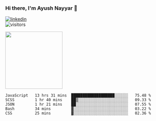 ### Hi there, I'm Ayush Nayyar 👋

[<img src='https://img.shields.io/badge/LinkedIn-0077B5?style=for-the-badge&logo=linkedin&logoColor=white' alt='linkedin'>](https://linkedin.com/in/ayush-nayyar)  
![visitors](https://visitor-badge.glitch.me/badge?page_id=ayushnayyar.visitor-badge)

<img height="180em" src="https://github-readme-stats.vercel.app/api?username=ayushnayyar&show_icons=true&hide_border=true&&count_private=true&include_all_commits=true" />

<!--START_SECTION:waka-->
```text
JavaScript   13 hrs 31 mins  ███████████████████░░░░░░   75.48 % 
SCSS         1 hr 40 mins    ██▒░░░░░░░░░░░░░░░░░░░░░░   09.33 % 
JSON         1 hr 21 mins    ██░░░░░░░░░░░░░░░░░░░░░░░   07.55 % 
Bash         34 mins         ▓░░░░░░░░░░░░░░░░░░░░░░░░   03.22 % 
CSS          25 mins         ▓░░░░░░░░░░░░░░░░░░░░░░░░   02.36 % 
```
<!--END_SECTION:waka-->

<!--
**ayushnayyar/ayushnayyar** is a ✨ _special_ ✨ repository because its `README.md` (this file) appears on your GitHub profile.

Here are some ideas to get you started:

- 🔭 I’m currently working on ...
- 🌱 I’m currently learning ...
- 👯 I’m looking to collaborate on ...
- 🤔 I’m looking for help with ...
- 💬 Ask me about ...
- 📫 How to reach me: ...
- 😄 Pronouns: ...
- ⚡ Fun fact: ...
-->
